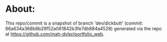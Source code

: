# About:
This repo/commit is a snapshot of branch 'dev/dickbutt' (commit: 66a634a368b8b29f52a061842b3fe7db884a4528) generated via the repo at https://github.com/mah-dvlpr/portfolio_web.
